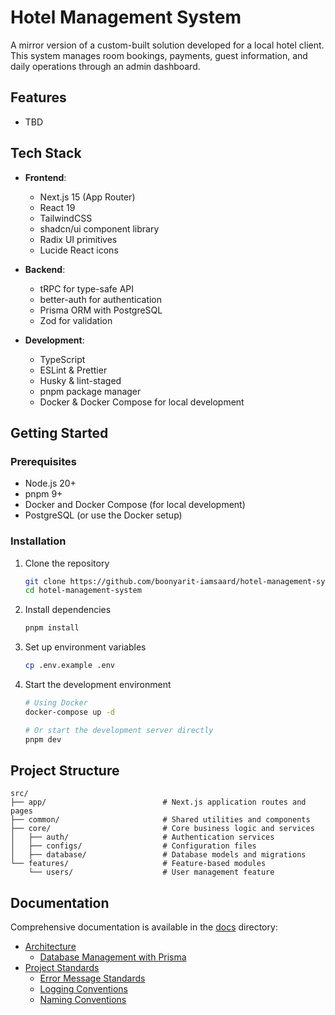 # Hotel Management System

A mirror version of a custom-built solution developed for a local hotel client. This system manages room bookings, payments, guest information, and daily operations through an admin dashboard.

## Features

- TBD

## Tech Stack

- **Frontend**:

  - Next.js 15 (App Router)
  - React 19
  - TailwindCSS
  - shadcn/ui component library
  - Radix UI primitives
  - Lucide React icons

- **Backend**:

  - tRPC for type-safe API
  - better-auth for authentication
  - Prisma ORM with PostgreSQL
  - Zod for validation

- **Development**:

  - TypeScript
  - ESLint & Prettier
  - Husky & lint-staged
  - pnpm package manager
  - Docker & Docker Compose for local development

## Getting Started

### Prerequisites

- Node.js 20+
- pnpm 9+
- Docker and Docker Compose (for local development)
- PostgreSQL (or use the Docker setup)

### Installation

1. Clone the repository

   ```bash
   git clone https://github.com/boonyarit-iamsaard/hotel-management-system.git
   cd hotel-management-system
   ```

2. Install dependencies

   ```bash
   pnpm install
   ```

3. Set up environment variables

   ```bash
   cp .env.example .env
   ```

4. Start the development environment

   ```bash
   # Using Docker
   docker-compose up -d

   # Or start the development server directly
   pnpm dev
   ```

## Project Structure

```shell
src/
├── app/                          # Next.js application routes and pages
├── common/                       # Shared utilities and components
├── core/                         # Core business logic and services
│   ├── auth/                     # Authentication services
│   ├── configs/                  # Configuration files
│   ├── database/                 # Database models and migrations
└── features/                     # Feature-based modules
    └── users/                    # User management feature
```

## Documentation

Comprehensive documentation is available in the [docs](./docs) directory:

- [Architecture](./docs/architecture)
  - [Database Management with Prisma](./docs/architecture/database-prisma.md)
- [Project Standards](./docs/standards)
  - [Error Message Standards](./docs/standards/error-messages.md)
  - [Logging Conventions](./docs/standards/logging.md)
  - [Naming Conventions](./docs/standards/naming-conventions.md)

